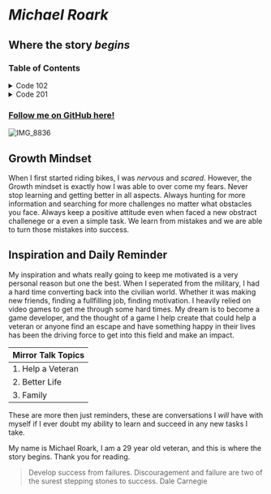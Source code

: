# ***Michael Roark***
## Where the story _begins_

### Table of Contents

<details>

<summary> Code 102 </summary>

- Class One [Learning Markdown](./Code%20102/learning-markdown.md)
- Class Two [Coders Computer](./Code%20102/coders-computer.md)
- Class Three [Git and GitHub](./Code%20102/gitandgithub.md)
- Class Four [Structure web pages with HTML](./Code%20102/class-4-structure-%20web-page-html.md)
- Class Five [Design Web pages with CSS](./Code%20102/class5-css.md)
- Class Six [Dynamic web pages with JavaScript](./Code%20102/class6-Javascript.md)
- Class Seven [Programming with JavaScript](./Code%20102/class7-programwjava.md)
- Class Eight [Operators and Loops](./Code%20102/class8-operator-loops.md)

</details>

<details>  

<summary> Code 201 </summary>

- Class One [Intro to 201](./Code%20201/Class-01.md)
- Class Two
- Class Three
- Class Four
- Class Five
- Class Six
- Class Seven
- Class Eight
- Class Nine
- Class Ten
- Class Eleven
- Class Twelve
- Class Thirteen
- Class Fourteen
- Class Fifteen

</details>

### [Follow me on GitHub here!](https://github.com/MrShambles)
![IMG_8836](https://github.com/MrShambles/MrShambles.github.io-reading-notes-/assets/153869998/256fa4cd-067e-44dc-b663-2a63b2a5617e)
## **Growth Mindset**
When I first started riding bikes, I was _nervous_ and _scared_. However, the Growth mindset is exactly how I was able to over come my fears.
Never stop learning and getting better in all aspects. Always hunting for more information and searching for more challenges no matter what obstacles you face.
Always keep a positive attitude even when faced a new obstract challenege or a even a simple task. We learn from mistakes and we are able to turn those mistakes into success.
## **Inspiration and Daily Reminder**
My inspiration and whats really going to keep me motivated is a very personal reason but one the best. When I seperated from the military, I had a hard time converting 
back into the civilian world. Whether it was making new friends, finding a fullfilling job, finding motivation. I heavily relied on video games to get me through some hard times.
My dream is to become a game developer, and the thought of a game I help create that could help a veteran or anyone find an escape and have something happy in their lives has been
the driving force to get into this field and make an impact.

|  Mirror Talk Topics  |
|----------------------|
| 1. Help a Veteran    |
| 2. Better Life       |
| 3. Family            |

These are more then just reminders, these are conversations I _will_ have with myself if I ever doubt my ability to learn and succeed in any new tasks I take.

My name is Michael Roark, I am a 29 year old veteran, and this is where the story begins. Thank you for reading.

> Develop success from failures. Discouragement and failure are two of the surest stepping stones to success.
> Dale Carnegie

